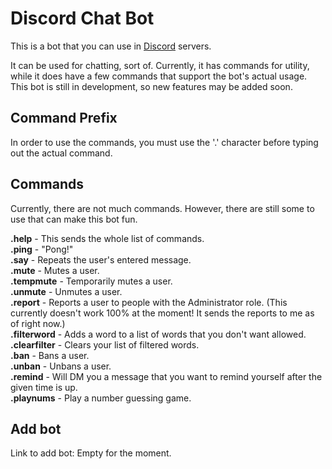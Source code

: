 # Discord Chat Bot
This is a bot that you can use in [Discord](https://discord.com/) servers.

It can be used for chatting, sort of. Currently, it has commands for utility, while it does have a few commands that support the bot's actual usage.
This bot is still in development, so new features may be added soon.

## Command Prefix
In order to use the commands, you must use the '.' character before typing out the actual command.

## Commands
Currently, there are not much commands. However, there are still some to use that can make this bot fun.

**.help** - This sends the whole list of commands.  
**.ping** - "Pong!"  
**.say** - Repeats the user's entered message.  
**.mute** - Mutes a user.  
**.tempmute** - Temporarily mutes a user.  
**.unmute** - Unmutes a user.  
**.report** - Reports a user to people with the Administrator role. (This currently doesn't work 100% at the moment! It sends the reports to me as of right now.)  
**.filterword** - Adds a word to a list of words that you don't want allowed.  
**.clearfilter** - Clears your list of filtered words.  
**.ban** - Bans a user.  
**.unban** - Unbans a user.  
**.remind** - Will DM you a message that you want to remind yourself after the given time is up.  
**.playnums** - Play a number guessing game.

## Add bot
Link to add bot: Empty for the moment.
